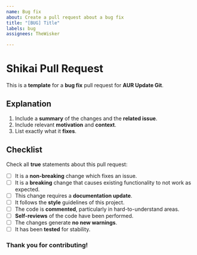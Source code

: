 ```yaml
---
name: Bug fix
about: Create a pull request about a bug fix
title: "[BUG] Title"
labels: bug
assignees: TheWisker

---
```


# Shikai Pull Request

This is a **template** for a **bug fix** pull request for **AUR Update Git**.

## Explanation

1. Include a **summary** of the changes and the **related issue**.
2. Include relevant **motivation** and **context**.
4. List exactly what it **fixes**.

## Checklist

Check all **true** statements about this pull request:

- [ ] It is a **non-breaking** change which fixes an issue.
- [ ] It is a **breaking** change that causes existing functionality to not work as expected.
- [ ] This change requires a **documentation update**.
- [ ] It follows the **style** guidelines of this project.
- [ ] The code is **commented**, particularly in hard-to-understand areas.
- [ ] **Self-reviews** of the code have been performed.
- [ ] The changes generate **no new warnings**.
- [ ] It has been **tested** for stability.

### Thank you for contributing!